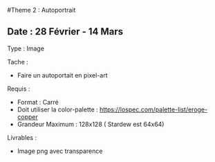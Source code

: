 #Theme 2 : Autoportrait
## Date : 28 Février - 14 Mars

Type : Image

Tache : 
 - Faire un autoportait en pixel-art

Requis :
- Format : Carré
- Doit utiliser la color-palette : https://lospec.com/palette-list/eroge-copper
- Grandeur Maximum : 128x128 ( Stardew est 64x64)

Livrables : 
- Image png avec transparence